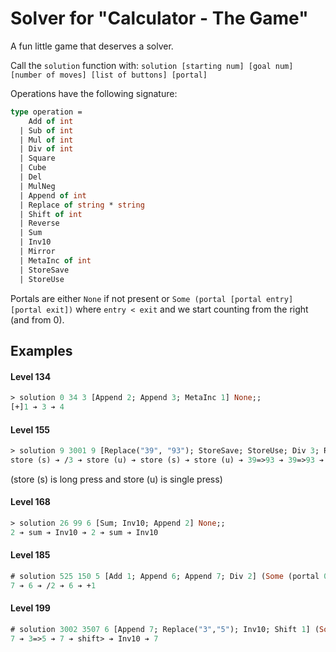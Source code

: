 # Solver for "Calculator - The Game"

A fun little game that deserves a solver. 

Call the `solution` function with: `solution [starting num] [goal num] [number of moves] [list of buttons] [portal]`

Operations have the following signature:

```ocaml
type operation =
    Add of int
  | Sub of int
  | Mul of int
  | Div of int
  | Square
  | Cube
  | Del
  | MulNeg
  | Append of int
  | Replace of string * string
  | Shift of int
  | Reverse
  | Sum
  | Inv10
  | Mirror
  | MetaInc of int
  | StoreSave
  | StoreUse
```

Portals are either `None` if not present or `Some (portal [portal entry] [portal exit])` where `entry < exit` and we start counting from the right (and from 0).

## Examples

#### Level 134
```ocaml
> solution 0 34 3 [Append 2; Append 3; MetaInc 1] None;;
[+]1 ➔ 3 ➔ 4
```

#### Level 155
```ocaml
> solution 9 3001 9 [Replace("39", "93"); StoreSave; StoreUse; Div 3; Replace("31", "00")] None;;
store (s) ➔ /3 ➔ store (u) ➔ store (s) ➔ store (u) ➔ 39=>93 ➔ 39=>93 ➔ /3 ➔ 31=>00
```

(store (s) is long press and store (u) is single press)

#### Level 168
```ocaml
> solution 26 99 6 [Sum; Inv10; Append 2] None;;
2 ➔ sum ➔ Inv10 ➔ 2 ➔ sum ➔ Inv10
```

#### Level 185
```ocaml
# solution 525 150 5 [Add 1; Append 6; Append 7; Div 2] (Some (portal 0 3));;
7 ➔ 6 ➔ /2 ➔ 6 ➔ +1
```

#### Level 199
```ocaml
# solution 3002 3507 6 [Append 7; Replace("3","5"); Inv10; Shift 1] (Some (portal 0 4));;
7 ➔ 3=>5 ➔ 7 ➔ shift> ➔ Inv10 ➔ 7
```
